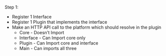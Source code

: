 Step 1: 

- Register 1 Interface
- Register 1 Plugin that implements the interface
- Make an HTTP API call to the platform which should resolve in the plugin
    - Core - Doesn’t Import
    - Interface - Can Import core only
    - Plugin - Can Import core and interface
    - Main - Can imports all three